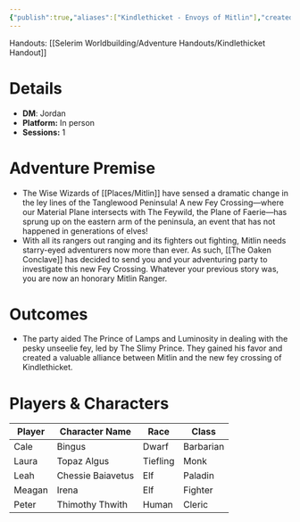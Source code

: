 ```yaml
---
{"publish":true,"aliases":["Kindlethicket - Envoys of Mitlin"],"created":"2025-07-25T14:10:28.000-04:00","modified":"2025-09-29T09:27:15.000-04:00","published":"2025-09-29T09:27:15.000-04:00","cssclasses":"","DM":"Jordan","Players":["Cale","Laura","Leah","Meagan","Peter"],"Platform":"In person","Sessions":1,"Start Date":"2024-11-27"}
---
```


Handouts:
[[Selerim Worldbuilding/Adventure Handouts/Kindlethicket Handout]]

# Details
- **DM**: Jordan
- **Platform:** In person
- **Sessions:** 1

# Adventure Premise
- The Wise Wizards of [[Places/Mitlin]] have sensed a dramatic change in the ley lines of the Tanglewood Peninsula! A new Fey Crossing—where our Material Plane intersects with The Feywild, the Plane of Faerie—has sprung up on the eastern arm of the peninsula, an event that has not happened in generations of elves!
- With all its rangers out ranging and its fighters out fighting, Mitlin needs starry-eyed adventurers now more than ever. As such, [[The Oaken Conclave]] has decided to send you and your adventuring party to investigate this new Fey Crossing. Whatever your previous story was, you are now an honorary Mitlin Ranger.

# Outcomes
- The party aided The Prince of Lamps and Luminosity in dealing with the pesky unseelie fey, led by The Slimy Prince. They gained his favor and created a valuable alliance between Mitlin and the new fey crossing of Kindlethicket.

# Players & Characters
| Player | Character Name | Race | Class |
|---|---|---|---|
| Cale | Bingus | Dwarf | Barbarian |
| Laura | Topaz Algus | Tiefling | Monk |
| Leah | Chessie Baiavetus | Elf | Paladin |
| Meagan | Irena | Elf | Fighter |
| Peter | Thimothy Thwith | Human | Cleric |
